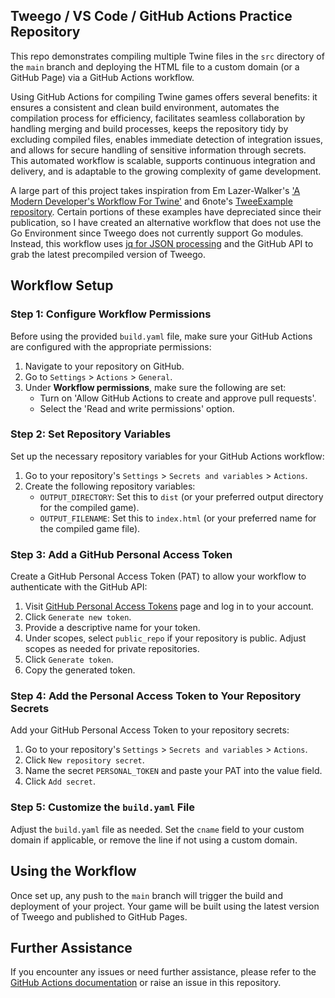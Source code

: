 ## Tweego / VS Code / GitHub Actions Practice Repository

This repo demonstrates compiling multiple Twine files in the `src` directory of the `main` branch and deploying the HTML file to a custom domain (or a GitHub Page) via a GitHub Actions workflow.

Using GitHub Actions for compiling Twine games offers several benefits: it ensures a consistent and clean build environment, automates the compilation process for efficiency, facilitates seamless collaboration by handling merging and build processes, keeps the repository tidy by excluding compiled files, enables immediate detection of integration issues, and allows for secure handling of sensitive information through secrets. This automated workflow is scalable, supports continuous integration and delivery, and is adaptable to the growing complexity of game development.

A large part of this project takes inspiration from Em Lazer-Walker's ['A Modern Developer's Workflow For Twine'](https://dev.to/lazerwalker/a-modern-developer-s-workflow-for-twine-4imp) and 6note's [TweeExample repository](https://github.com/6notes/tweeExample). Certain portions of these examples have depreciated since their publication, so I have created an alternative workflow that does not use the Go Environment since Tweego does not currently support Go modules. Instead, this workflow uses [jq for JSON processing](https://jqlang.github.io/jq/manual/) and the GitHub API to grab the latest precompiled version of Tweego.

## Workflow Setup

### Step 1: Configure Workflow Permissions

Before using the provided `build.yaml` file, make sure your GitHub Actions are configured with the appropriate permissions:

1. Navigate to your repository on GitHub.
2. Go to `Settings` > `Actions` > `General`.
3. Under **Workflow permissions**, make sure the following are set:
   - Turn on 'Allow GitHub Actions to create and approve pull requests'.
   - Select the 'Read and write permissions' option.

### Step 2: Set Repository Variables

Set up the necessary repository variables for your GitHub Actions workflow:

1. Go to your repository's `Settings` > `Secrets and variables` > `Actions`.
2. Create the following repository variables:
   - `OUTPUT_DIRECTORY`: Set this to `dist` (or your preferred output directory for the compiled game).
   - `OUTPUT_FILENAME`: Set this to `index.html` (or your preferred name for the compiled game file).

### Step 3: Add a GitHub Personal Access Token

Create a GitHub Personal Access Token (PAT) to allow your workflow to authenticate with the GitHub API:

1. Visit [GitHub Personal Access Tokens](https://github.com/settings/tokens) page and log in to your account.
2. Click `Generate new token`.
3. Provide a descriptive name for your token.
4. Under scopes, select `public_repo` if your repository is public. Adjust scopes as needed for private repositories.
5. Click `Generate token`.
6. Copy the generated token.

### Step 4: Add the Personal Access Token to Your Repository Secrets

Add your GitHub Personal Access Token to your repository secrets:

1. Go to your repository's `Settings` > `Secrets and variables` > `Actions`.
2. Click `New repository secret`.
3. Name the secret `PERSONAL_TOKEN` and paste your PAT into the value field.
4. Click `Add secret`.

### Step 5: Customize the `build.yaml` File

Adjust the `build.yaml` file as needed. Set the `cname` field to your custom domain if applicable, or remove the line if not using a custom domain.

## Using the Workflow

Once set up, any push to the `main` branch will trigger the build and deployment of your project. Your game will be built using the latest version of Tweego and published to GitHub Pages.

## Further Assistance

If you encounter any issues or need further assistance, please refer to the [GitHub Actions documentation](https://docs.github.com/en/actions) or raise an issue in this repository.

